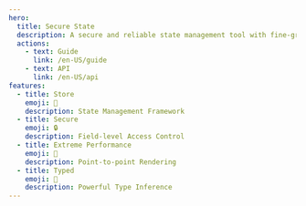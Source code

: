 ```yaml
---
hero:
  title: Secure State
  description: A secure and reliable state management tool with fine-grained permission control and ultimate rendering performance.
  actions:
    - text: Guide
      link: /en-US/guide
    - text: API
      link: /en-US/api
features:
  - title: Store
    emoji: 💎
    description: State Management Framework
  - title: Secure
    emoji: 🔒
    description: Field-level Access Control
  - title: Extreme Performance
    emoji: 🚀
    description: Point-to-point Rendering
  - title: Typed
    emoji: 🧩
    description: Powerful Type Inference
---
```

